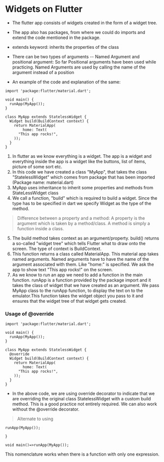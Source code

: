 # Widgets on Flutter

- The flutter app consists of widgets created in the form of a widget tree. 

- The app also has packages, from where we could do imports and extend the code mentioned in the package.

- extends keyword: inherits the properties of the class
- There can be two types of arguments
-- Named Argument and positional argument:  So far Positional arguments have been used while practicing. Named Arguments are used by calling the name of the argument instead of a position  


- An example of the code and explanation of the same:


```
import 'package:flutter/material.dart';

void main() {
  runApp(MyApp());
}

class MyApp extends StatelessWidget {
  Widget build(BuildContext context) {
    return MaterialApp(
        home: Text(
      "This app rocks!",
    ));
  }
}

```
1. In flutter as we know everything is a widget. The app is a widget and everything inside the app is a widget like the buttons, list of items, picture of some sort etc. 
2. In this code we have created a class "MyApp", that takes the class "StatelessWidget" which comes from package that has been imported (Package name: material.dart)
3. MyApp uses inheritance to inherit some properties and methods from StateLessWidget class
4. We call a function, "build" which is required to build a widget. Since the type has to be specified in dart we specify Widget as the type of the method. 
> Difference between a property and a method: A property is the argument which is taken by a method/class. A method is simply a function inside a class.
5. The build method takes context as an argument/property. build() returns a so-called "widget tree" which tells Flutter what to draw onto the screen. The type of context is BuildContext.
6. This function returns a class called MaterialApp. This material app takes named arguments. Named arguments have to have the name of the argument associated with them. Like "home:" is specified. We ask the app to show text "This app rocks!" on the screen.
7. As we know to run an app we need to add a function in the main function. runApp is a function provided by the package import and it takes the class of widget that we have created as an argument. We pass MyApp class to the runApp function, to display the text on to the emulator.This function takes the widget object you pass to it and ensures that the widget tree of that widget gets created.

### Usage of @override
```
import 'package:flutter/material.dart';

void main() {
  runApp(MyApp());
}

class MyApp extends StatelessWidget {
  @override
  Widget build(BuildContext context) {
    return MaterialApp(
        home: Text(
      "This app rocks!",
    ));
  }
}

```

- In the above code, we are using override decorator to indicate that we are overriding the original class StatelessWidget with a custom build method. This is a good practice not entirely required. We can also work without the @override decorator.

> Alternate to using 
```void main() {
runApp(MyApp());

}
```

```
void main()=>runApp(MyApp());

```
This nomenclature works when there is a function with only one expression. 
